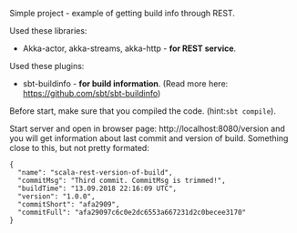 Simple project - example of getting build info through REST.

Used these libraries:
- Akka-actor, akka-streams, akka-http - **for REST service**.

Used these plugins:
- sbt-buildinfo - **for build information**. (Read more here: https://github.com/sbt/sbt-buildinfo)

Before start, make sure that you compiled the code. (hint:`sbt compile`).

Start server and open in browser page: http://localhost:8080/version and you will get information about last commit and version of build.
Something close to this, but not pretty formated: 
```
{
  "name": "scala-rest-version-of-build",
  "commitMsg": "Third commit. CommitMsg is trimmed!",
  "buildTime": "13.09.2018 22:16:09 UTC",
  "version": "1.0.0",
  "commitShort": "afa2909",
  "commitFull": "afa29097c6c0e2dc6553a667231d2c0becee3170"
}
```
